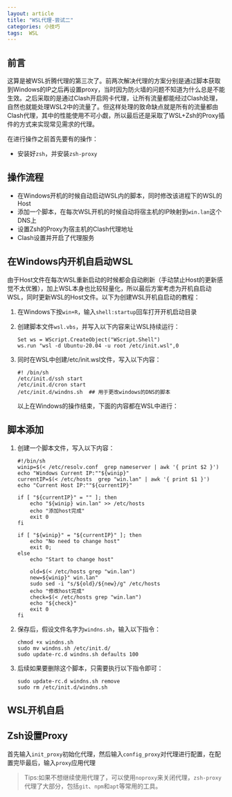 ```yaml
---
layout: article
title: "WSL代理-尝试二"
categories: 小技巧
tags:  WSL
---
```


## 前言

这算是被WSL折腾代理的第三次了。前两次解决代理的方案分别是通过脚本获取到Windows的IP之后再设置proxy，当时因为防火墙的问题不知道为什么总是不能生效。之后采取的是通过Clash开启网卡代理，让所有流量都能经过Clash处理，自然也就能处理WSL2中的流量了。但这样处理的致命缺点就是所有的流量都由Clash代理，其中的性能使用不可小觑，所以最后还是采取了WSL+Zsh的Proxy插件的方式来实现常见需求的代理。

在进行操作之前首先要有的操作：

* 安装好`zsh`，并安装`zsh-proxy`

## 操作流程

* 在Windows开机的时候自动启动WSL内的脚本，同时修改该进程下的WSL的Host
* 添加一个脚本，在每次WSL开机的时候自动将宿主机的IP映射到`win.lan`这个DNS上
* 设置Zsh的Proxy为宿主机的Clash代理地址
* Clash设置并开启了代理服务

## 在Windows内开机自启动WSL

由于Host文件在每次WSL重新启动的时候都会自动刷新（手动禁止Host的更新感觉不太优雅），加上WSL本身也比较轻量化，所以最后方案考虑为开机自启动WSL，同时更新WSL的Host文件。以下为创建WSL开机自启动的教程：

1. 在Windows下按`win+R`，输入`shell:startup`回车打开开机启动目录

2. 创建脚本文件`wsl.vbs`，并写入以下内容来让WSL持续运行：

   ```vbscript
   Set ws = WScript.CreateObject("WScript.Shell")        
   ws.run "wsl -d Ubuntu-20.04 -u root /etc/init.wsl",0
   ```

3. 同时在WSL中创建/etc/init.wsl文件，写入以下内容：

   ```shell
   #! /bin/sh
   /etc/init.d/ssh start
   /etc/init.d/cron start
   /etc/init.d/windns.sh  ## 用于更改windows的DNS的脚本
   ```

   以上在Windows的操作结束，下面的内容都在WSL中进行：

## 脚本添加

1. 创建一个脚本文件，写入以下内容：

   ```shell
   #!/bin/sh
   winip=$(< /etc/resolv.conf  grep nameserver | awk '{ print $2 }')
   echo "Windows Current IP:""${winip}"
   currentIP=$(< /etc/hosts  grep "win.lan" | awk '{ print $1 }')
   echo "Current Host IP:""${currentIP}"
   
   if [ "${currentIP}" = "" ]; then
       echo "${winip} win.lan" >> /etc/hosts
       echo "添加host完成"
       exit 0
   fi
   
   if [ "${winip}" = "${currentIP}" ]; then
       echo "No need to change host"
       exit 0;
   else
       echo "Start to change host"
   
       old=$(< /etc/hosts grep "win.lan")
       new=${winip}" win.lan"
       sudo sed -i "s/${old}/${new}/g" /etc/hosts
       echo "修改host完成"
       check=$(< /etc/hosts grep "win.lan")
       echo "${check}"
       exit 0
   fi
   ```

2. 保存后，假设文件名字为`windns.sh`，输入以下指令：

   ```shell
   chmod +x windns.sh
   sudo mv windns.sh /etc/init.d/
   sudo update-rc.d windns.sh defaults 100
   ```

3. 后续如果要删除这个脚本，只需要执行以下指令即可：

   ```shell
   sudo update-rc.d windns.sh remove
   sudo rm /etc/init.d/windns.sh
   ```

## WSL开机自启

## Zsh设置Proxy

首先输入`init_proxy`初始化代理，然后输入`config_proxy`对代理进行配置，在配置完毕最后，输入`proxy`应用代理

> Tips:如果不想继续使用代理了，可以使用`noproxy`来关闭代理，`zsh-proxy`代理了大部分，包括`git`、`npm`和`apt`等常用的工具。
